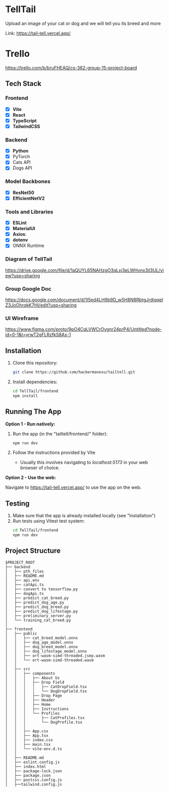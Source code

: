 # TellTail
Upload an image of your cat or dog and we will tell you its breed and more

Link: https://tail-tell.vercel.app/

# Trello
https://trello.com/b/bruFHEAQ/cs-362-group-15-project-board

## Tech Stack

### Frontend
- [x] **Vite**
- [x] **React**
- [x] **TypeScript**
- [x] **TailwindCSS**

### Backend
- [x] **Python**
- [x] PyTorch
- [x] Cats API
- [x] Dogs API

### Model Backbones
- [x] **ResNet50** 
- [x] **EfficientNetV2** 

### Tools and Libraries
- [x] **ESLint**
- [x] **MaterialUI**
- [x] **Axios**:
- [x] **dotenv**
- [x] ONNX Runtime

### Diagram of TellTail
https://drive.google.com/file/d/1aQUYL65NAHzgO3qLxj3eLWHvnx3il3UL/view?usp=sharing

### Group Google Doc 
https://docs.google.com/document/d/1I5ed4LH9b9D_w5H8N8RbtgJrdjqqeIZ3JoOhrqkK7HI/edit?usp=sharing 

### UI Wireframe
https://www.figma.com/proto/9pO4CqLVWCrOygnr24prP4/Untitled?node-id=0-1&t=yrwT2gFLRzfkS8Ax-1

## Installation
1. Clone this repository:
   ```bash
   git clone https://github.com/hackermanosu/tailtell.git
   ```
2. Install dependencies:
   ```bash
   cd TellTail/frontend
   npm install
   ```

## Running The App
**Option 1 - Run natively:**
1. Run the app (in the "tailtell/frontend/" folder):
   ```bash
   npm run dev
   ```
2. Follow the instructions provided by Vite

   - Usually this involves navigating to _localhost:5173_ in your web browser of choice.


**Option 2 - Use the web:**

Navigate to https://tail-tell.vercel.app/ to use the app on the web.

## Testing
1. Make sure that the app is already installed locally (see "Installation")
2. Run tests using Vitest test system:
    ```bash
   cd TellTail/frontend
   npm run dev
   ```

## Project Structure

```
$PROJECT_ROOT
├── backend
│   ├── pth_files
│   ├── README.md
│   ├── api.env
│   ├── catApi.ts
│   ├── convert to tensorflow.py
│   ├── dogApi.ts
│   ├── predict_cat_breed.py
│   ├── predict_dog_age.py
│   ├── predict_dog_breed.py
│   ├── predict_dog_lifestage.py
│   ├── preliminary_server.py
│   └── training_cat_breed.py
│
├── frontend
│   ├── public
│   │   ├── cat_breed_model.onnx
│   │   ├── dog_age_model.onnx
│   │   ├── dog_breed_model.onnx
│   │   ├── dog_lifestage_model.onnx
│   │   ├── ort-wasm-simd-threaded.jsep.wasm
│   │   └── ort-wasm-simd-threaded.wasm
│   │
│   ├── src
│   │   ├── components
│   │   │   ├── About Us
│   │   │   ├── Drop Field
│   │   │   │   ├── CatDropField.tsx
│   │   │   │   └── DogDropField.tsx
│   │   │   ├── Drop Page
│   │   │   ├── Header
│   │   │   ├── Home
│   │   │   ├── Instructions
│   │   │   └── Profiles
│   │   │       ├── CatProfiles.tsx
│   │   │       └── DogProfile.tsx
│   │   │
│   │   ├── App.css
│   │   ├── App.tsx
│   │   ├── index.css
│   │   ├── main.tsx
│   │   └── vite-env.d.ts
│   │
│   ├── README.md
│   ├── eslint.config.js
│   ├── index.html
│   ├── package-lock.json
│   ├── package.json
│   ├── postcss.config.js
│   ├──tailwind.config.js


